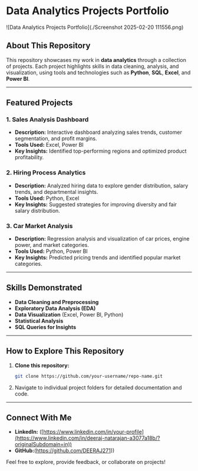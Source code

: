 # Data Analytics Projects Portfolio

![Data Analytics Projects Portfolio](./Screenshot 2025-02-20 111556.png)

## About This Repository
This repository showcases my work in **data analytics** through a collection of projects. Each project highlights skills in data cleaning, analysis, and visualization, using tools and technologies such as **Python**, **SQL**, **Excel**, and **Power BI**.

---

## Featured Projects

### 1. Sales Analysis Dashboard
- **Description:** Interactive dashboard analyzing sales trends, customer segmentation, and profit margins.
- **Tools Used:** Excel, Power BI
- **Key Insights:** Identified top-performing regions and optimized product profitability.

### 2. Hiring Process Analytics
- **Description:** Analyzed hiring data to explore gender distribution, salary trends, and departmental insights.
- **Tools Used:** Python, Excel
- **Key Insights:** Suggested strategies for improving diversity and fair salary distribution.

### 3. Car Market Analysis
- **Description:** Regression analysis and visualization of car prices, engine power, and market categories.
- **Tools Used:** Python, Power BI
- **Key Insights:** Predicted pricing trends and identified popular market categories.

---

## Skills Demonstrated
- **Data Cleaning and Preprocessing**
- **Exploratory Data Analysis (EDA)**
- **Data Visualization** (Excel, Power BI, Python)
- **Statistical Analysis**
- **SQL Queries for Insights**

---

## How to Explore This Repository
1. **Clone this repository:**
   ```bash
   git clone https://github.com/your-username/repo-name.git
   ```
2. Navigate to individual project folders for detailed documentation and code.

---

## Connect With Me
- **LinkedIn:** ([https://www.linkedin.com/in/your-profile](https://www.linkedin.com/in/deeraj-natarajan-a3077a18b/?originalSubdomain=in))
- **GitHub:**(https://github.com/DEERAJ271))

Feel free to explore, provide feedback, or collaborate on projects!
